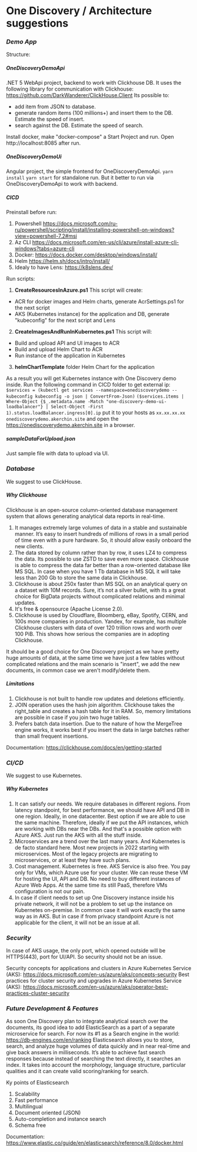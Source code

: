# One Discovery / Architecture suggestions
### _Demo App_
Structure:
##### OneDiscoveryDemoApi
.NET 5 WebApi project, backend to work with Clickhouse DB. It uses the following library for communication with Clickhouse:
https://github.com/DarkWanderer/ClickHouse.Client
Its possible to:
- add item from JSON to database. 
- generate random items (100 millions+) and insert them to the DB. Estimate the speed of insert.
- search against the DB. Estimate the speed of search.

Install docker, make "docker-compose" a Start Project and run. Open http://localhost:8085 after run.

##### OneDiscoveryDemoUi
Angular project, the simple frontend for OneDiscoveryDemoApi.
`yarn install`
`yarn start`
for standalone run. But it better to run via OneDiscoveryDemoApi to work with backend.

##### CICD
Preinstall before run:
1) Powershell
https://docs.microsoft.com/ru-ru/powershell/scripting/install/installing-powershell-on-windows?view=powershell-7.2#msi
2) Az CLI
https://docs.microsoft.com/en-us/cli/azure/install-azure-cli-windows?tabs=azure-cli
3) Docker:
https://docs.docker.com/desktop/windows/install/
4) Helm
https://helm.sh/docs/intro/install/
5) Idealy to have Lens:
https://k8slens.dev/

Run scripts:
1) **CreateResourcesInAzure.ps1**
This script will create: 
- ACR for docker images and Helm charts, generate AcrSettings.ps1 for the next script
- AKS (Kubernetes instance) for the application and DB, generate "kubeconfig" for the next script and Lens
2) **CreateImagesAndRunInKubernetes.ps1**
This script will:
- Build and upload API and UI images to ACR
- Build and upload Helm Chart to ACR
- Run instance of the application in Kubernetes
3) **helmChartTemplate** folder 
Helm Chart for the application

As a result you will get Kubernetes instance with One Discovery demo inside. 
Run the following command in CICD folder to get external ip:
`$services = (kubectl get services --namespace=onediscoverydemo --kubeconfig kubeconfig -o json | ConvertFrom-Json)`
`($services.items | Where-Object {$_.metadata.name -Match "one-discovery-demo-ui-loadbalancer"} | Select-Object -First 1).status.loadBalancer.ingress[0].ip`
put it to your hosts as 
`xx.xx.xx.xx onediscoverydemo.akerchin.site`
and open the https://onediscoverydemo.akerchin.site in a browser.

##### sampleDataForUpload.json
Just sample file with data to upload via UI.

### _Database_
We suggest to use ClickHouse.
##### Why Clickhouse
Clickhouse is an open-source column-oriented database management system that allows generating analytical data reports in real-time. 
1)	It manages extremely large volumes of data in a stable and sustainable manner. 
It’s easy to insert hundreds of millions of rows in a small period of time even with a pure hardware.
So, it should allow easily onboard the new clients. 
2)	The data stored by column rather than by row, it uses LZ4 to compress the data. Its possible to use ZSTD to save even more space. Clickhouse is able to compress the data far better than a row-oriented database like MS SQL. In case when you have 1 Tb database in MS SQL it will take less than 200 Gb to store the same data in Clickhouse. 
3)	Clickhouse is about 250x faster than MS SQL on an analytical query on a dataset with 10M records. Sure, it’s not a silver bullet, with its a great choice for BigData projects without complicated relations and minimal updates.
4) It's free & opensource (Apache License 2.0). 
5)	Clickhouse is used by Cloudflare, Bloomberg, eBay, Spotify, CERN, and 100s more companies in production. Yandex, for example, has multiple Clickhouse clusters with data of over 120 trillion rows and worth over 100 PiB. This shows how serious the companies are in adopting Clickhouse.

It should be a good choice for One Discovery project as we have pretty huge amounts of data, at the same time we have just a few tables without complicated relations and the main scenario is "insert", we add the new documents, in common case we aren't modify/delete them. 
##### Limitations
1)	Clickhouse is not built to handle row updates and deletions efficiently. 
2)	JOIN operation uses the hash join algorithm. Clickhouse takes the right_table and creates a hash table for it in RAM. So, memory limitations are possible in case if you join two huge tables.
3)	Prefers batch data insertion. Due to the nature of how the MergeTree engine works, it works best if you insert the data in large batches rather than small frequent insertions.

Documentation:
https://clickhouse.com/docs/en/getting-started


### _CI/CD_
We suggest to use Kubernetes.

##### Why Kubernetes
1) It can satisfy our needs. We require databases in different regions. From latency standpoint, for best performance, we should have API and DB in one region. Ideally, in one datacenter. Best option if we are able to use the same machine. Therefore, ideally if we put the API instances, which are working with DBs near the DBs. And that's a possible option with Azure AKS. Just run the AKS with all the stuff inside.
2) Microservices are a trend over the last many years. And Kubernetes is de facto standard here. Most new projects in 2022 starting with microservices. Most of the legacy projects are migrating to microservices, or at least they have such plans.
3) Cost management. Kubernetes is free. AKS Service is also free. You pay only for VMs, which Azure use for your cluster. We can reuse these VM for hosting the UI, API and DB. No need to buy different instances of Azure Web Apps. At the same time its still PaaS, therefore VMs configuration is not our pain.
4) In case if client needs to set up One Discovery instance inside his private network, it will not be a problem to set up the instance on Kubernetes on-premise. In common case it will work exactly the same way as in AKS. But in case if from privacy standpoint Azure is not applicable for the client, it will not be an issue at all.


### _Security_

In case of AKS usage, the only port, which opened outside will be HTTPS(443), port for UI/API. 
So security should not be an issue. 

Security concepts for applications and clusters in Azure Kubernetes Service (AKS):
https://docs.microsoft.com/en-us/azure/aks/concepts-security
Best practices for cluster security and upgrades in Azure Kubernetes Service (AKS):
https://docs.microsoft.com/en-us/azure/aks/operator-best-practices-cluster-security

### _Future Development & Features_
As soon One Discovery plan to integrate analytical search over the documents, its good idea to add ElasticSearch as a part of a separate microservice for search. 
For now its #1 as a Search engine in the world:  
https://db-engines.com/en/ranking
Elasticsearch allows you to store, search, and analyze huge volumes of data quickly and in near real-time and give back answers in milliseconds. It’s able to achieve fast search responses because instead of searching the text directly, it searches an index. It takes into account the morphology, language structure, particular qualities and it can create valid scoring/ranking for search.

Ky points of Elasticsearch
1. Scalability
2. Fast performance
3. Multilingual
4. Document oriented (JSON)
5. Auto-completion and instance search
6. Schema free

Documentation:
https://www.elastic.co/guide/en/elasticsearch/reference/8.0/docker.html



